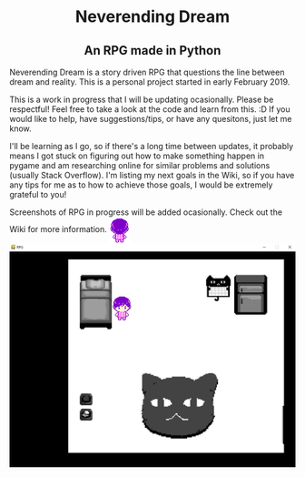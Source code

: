 <h1 align="center"> Neverending Dream </h1>
<h2 align="center"> An RPG made in Python</h2>

Neverending Dream is a story driven RPG that questions the line between dream and reality. This is a personal project started in early
February 2019.

This is a work in progress that I will be updating ocasionally.
Please be respectful! Feel free to take a look at the code and learn from this. :D
If you would like to help, have suggestions/tips, or have any quesitons, just let me know.

I'll be learning as I go, so if there's a long time between updates, it probably means I got stuck on figuring out how to make something happen in pygame and am researching online for similar problems and solutions (usually Stack Overflow). I'm listing my next goals in the Wiki, so if you have any tips for me as to how to achieve those goals, I would be extremely grateful to you!

Screenshots of RPG in progress will be added ocasionally. Check out the Wiki for more information.
<img src="https://github.com/QueenChristina/Neverending-Dream-RPG-in-Python/blob/master/Pictures/Gif%20Player%20Walk%20Cycle.gif" align="center" title="Player Walk Cycle">
![Screenshot of Progress](https://github.com/QueenChristina/Neverending-Dream-RPG-in-Python/blob/master/Pictures/Progress%202-22-19.JPG)
